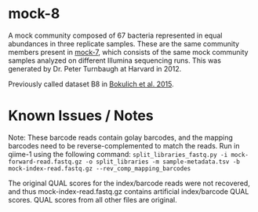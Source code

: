 # mock-8

A mock community composed of 67 bacteria represented in equal abundances in three replicate samples. These are the same community members present in [mock-7](../mock-7), which consists of the same mock community samples analyzed on different Illumina sequencing runs. This was generated by Dr. Peter Turnbaugh at Harvard in 2012.

Previously called dataset B8 in [Bokulich et al. 2015](https://dx.doi.org/10.7287/peerj.preprints.934v2).

# Known Issues / Notes

Note:
These barcode reads contain golay barcodes, and the mapping barcodes need to be reverse-complemented to match the reads. Run in qiime-1 using the following command:
``split_libraries_fastq.py -i mock-forward-read.fastq.gz -o split_libraries -m sample-metadata.tsv -b mock-index-read.fastq.gz --rev_comp_mapping_barcodes``

The original QUAL scores for the index/barcode reads were not recovered, and thus mock-index-read.fastq.gz contains artificial index/barcode QUAL scores. QUAL scores from all other files are original.
